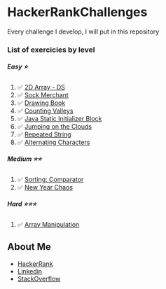 # HackerRankChallenges
Every challenge I develop, I will put in this repository

### List of exercicies by level
##### Easy ⭐
1. ✅ [2D Array - DS](https://www.hackerrank.com/challenges/2d-array/problem)
2. ✅ [Sock Merchant](https://www.hackerrank.com/challenges/sock-merchant/problem)
3. ✅ [Drawing Book](https://www.hackerrank.com/challenges/drawing-book/problem)
4. ✅ [Counting Valleys](https://www.hackerrank.com/challenges/counting-valleys/problem)
5. ✅ [Java Static Initializer Block](https://www.hackerrank.com/challenges/java-static-initializer-block/problem)
6. ✅ [Jumping on the Clouds](https://www.hackerrank.com/challenges/jumping-on-the-clouds/problem)
7. ✅ [Repeated String](https://www.hackerrank.com/challenges/repeated-string/problem)
8. ✅ [Alternating Characters](https://www.hackerrank.com/challenges/alternating-characters/problem)

##### Medium ⭐⭐
1. ✅ [Sorting: Comparator](https://www.hackerrank.com/challenges/ctci-comparator-sorting/problem)
2. ✅ [New Year Chaos](https://www.hackerrank.com/challenges/new-year-chaos/problem)

##### Hard ⭐⭐⭐ 
1. ✅ [Array Manipulation](https://www.hackerrank.com/challenges/crush/problem)

## About Me 
* [HackerRank](https://www.hackerrank.com/pedrobragadev)
* [Linkedin](https://www.linkedin.com/in/pedrobragadev/)
* [StackOverflow](https://stackoverflow.com/story/pedrobragadev)
